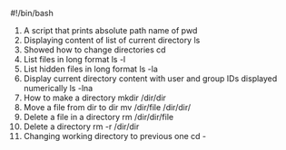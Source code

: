 #!/bin/bash
1. A script that prints absolute path name of pwd
2. Displaying content of list of current directory ls
3. Showed how to change directories cd
4. List files in long format ls -l
5. List hidden files in long format ls -la
6. Display current directory content with user and group IDs displayed numerically ls -lna
7. How to make a directory mkdir /dir/dir
8. Move a file from dir to dir mv /dir/file /dir/dir/
9. Delete a file in a directory rm /dir/dir/file
10. Delete a directory rm -r /dir/dir
11. Changing working directory to previous one cd -
